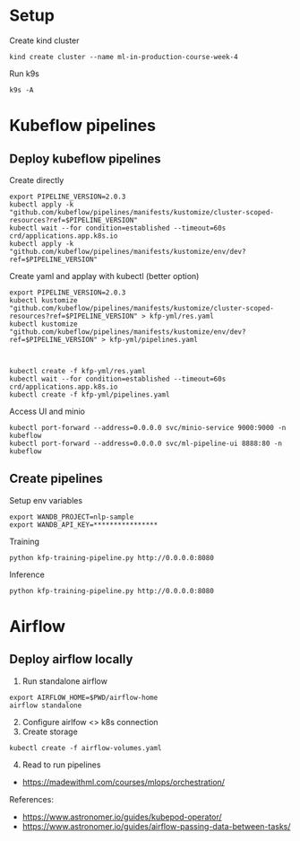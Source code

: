 
# Setup 

Create kind cluster 

```
kind create cluster --name ml-in-production-course-week-4
```

Run k9s 

```
k9s -A
```

# Kubeflow pipelines 

## Deploy kubeflow pipelines 

Create directly

```
export PIPELINE_VERSION=2.0.3
kubectl apply -k "github.com/kubeflow/pipelines/manifests/kustomize/cluster-scoped-resources?ref=$PIPELINE_VERSION"
kubectl wait --for condition=established --timeout=60s crd/applications.app.k8s.io
kubectl apply -k "github.com/kubeflow/pipelines/manifests/kustomize/env/dev?ref=$PIPELINE_VERSION"
```

Create yaml and applay with kubectl (better option)

```
export PIPELINE_VERSION=2.0.3
kubectl kustomize "github.com/kubeflow/pipelines/manifests/kustomize/cluster-scoped-resources?ref=$PIPELINE_VERSION" > kfp-yml/res.yaml
kubectl kustomize "github.com/kubeflow/pipelines/manifests/kustomize/env/dev?ref=$PIPELINE_VERSION" > kfp-yml/pipelines.yaml



kubectl create -f kfp-yml/res.yaml
kubectl wait --for condition=established --timeout=60s crd/applications.app.k8s.io
kubectl create -f kfp-yml/pipelines.yaml
```


Access UI and minio


```
kubectl port-forward --address=0.0.0.0 svc/minio-service 9000:9000 -n kubeflow
kubectl port-forward --address=0.0.0.0 svc/ml-pipeline-ui 8888:80 -n kubeflow
```


## Create pipelines

Setup env variables 

```
export WANDB_PROJECT=nlp-sample
export WANDB_API_KEY=****************
```


Training 

```
python kfp-training-pipeline.py http://0.0.0.0:8080
```

Inference 

```
python kfp-training-pipeline.py http://0.0.0.0:8080
```


# Airflow
## Deploy airflow locally


1. Run standalone airflow

```
export AIRFLOW_HOME=$PWD/airflow-home
airflow standalone
```

2. Configure airlfow <> k8s connection
3. Create storage 

```
kubectl create -f airflow-volumes.yaml
```

4. Read to run pipelines

- https://madewithml.com/courses/mlops/orchestration/


References:

- https://www.astronomer.io/guides/kubepod-operator/
- https://www.astronomer.io/guides/airflow-passing-data-between-tasks/


